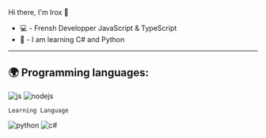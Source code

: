 Hi there, I'm Irox 👋

- 💻 - Frensh Developper JavaScript & TypeScript
- 🔩 - I am learning C# and Python
---

## 🌍 Programming languages:
<p>
  <img alt="js" src="https://img.shields.io/badge/-Javascript-FFEE00?style=flat-square&logo=javascript&logoColor=black" />
  <img alt="nodejs" src="https://img.shields.io/badge/-NodeJS-43853D?style=flat-square&logo=Node.js&logoColor=white" />

    Learning Language
  <img alt="python" src="https://img.shields.io/badge/-Python-21B500?style=flat-square&logo=python&logoColor=white" />
  <img alt="c#" src="https://img.shields.io/badge/-C%20Sharp-44CF90?style=flat-square&logo=c%20sharp&logoColor=white" />
</p>
